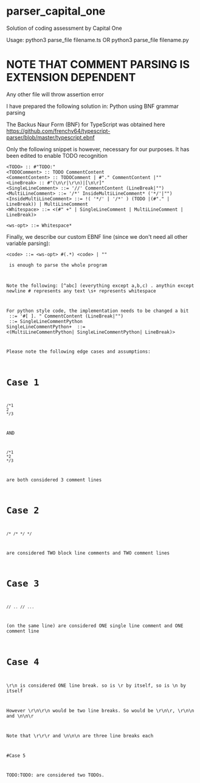 # parser_capital_one
Solution of coding assessment by Capital One

Usage:
python3 parse_file filename.ts
OR
python3 parse_file filename.py


# NOTE THAT COMMENT PARSING IS EXTENSION DEPENDENT
Any other file will throw assertion error

I have prepared the following solution in:
Python using BNF grammar parsing

The Backus Naur Form (BNF) for TypeScript was obtained here
https://github.com/frenchy64/typescript-parser/blob/master/typescript.ebnf


Only the following snippet is however, necessary for our purposes. It has been edited to enable TODO recognition

```
<TODO> :: #"TODO:"
<TODOComment> :: TODO CommentContent
<CommentContent> :: TODOComment | #"." CommentContent |""
<LineBreak> :: #"(\n\r|\r\n)|[\n\r]"
<SingleLineComment> ::= '//' CommentContent (LineBreak|"")
<MultiLineComment> ::= '/*' InsideMultiLineComment* ('*/'|"")
<InsideMultiLineComment> ::= !( '*/' | '/*' ) (TODO |(#"." | LineBreak)) | MultiLineComment
<Whitespace> ::= <(#" +" | SingleLineComment | MultiLineComment | LineBreak)>

<ws-opt> ::= Whitespace*
```
Finally, we describe our custom EBNF line (since we don't need all other variable parsing):
```
<code> ::= <ws-opt> #(.*) <code> | ""
```
<code> is enough to parse the whole program

Note the following:
[^abc] (everything except a,b,c)
. anythin except newline
&#35; represents any text
\s+ represents whitespace


For python style code, the implementation needs to be changed a bit
<SingleLineCommentPython> ::= '#[ ]. " CommentContent (LineBreak|"")
<MultiLineCommentPython> ::= SingleLineCommentPython SingleLineCommentPython+
<WhitespacePython> ::= <(MultiLineCommentPython| SingleLineCommentPython| LineBreak)>




Please note the following edge cases and assumptions:

# Case 1
```
/*1
2
*/3
```

AND

```
/*1
*2
*/3
```
are both considered 3 comment lines

# Case 2
```
/* /* */ */
```
are considered TWO block line comments and TWO comment lines

# Case 3
```
// .. // ... 
```
(on the same line) are considered ONE single line comment and ONE comment line

# Case 4

\r\n is considered ONE line break. so is \r by itself, so is \n by itself

However \r\n\r\n would be two line breaks. So would be \r\n\r, \r\n\n and \n\n\r

Note that \r\r\r and \n\n\n are three line breaks each

#Case 5

TODO:TODO: are considered two TODOs.